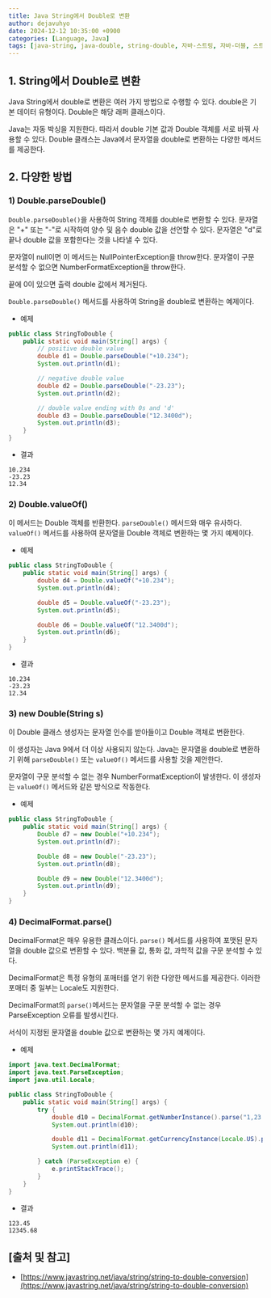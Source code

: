 ```yaml
---
title: Java String에서 Double로 변환
author: dejavuhyo
date: 2024-12-12 10:35:00 +0900
categories: [Language, Java]
tags: [java-string, java-double, string-double, 자바-스트링, 자바-더블, 스트링-더블]
---
```


## 1. String에서 Double로 변환
Java String에서 double로 변환은 여러 가지 방법으로 수행할 수 있다. double은 기본 데이터 유형이다. Double은 해당 래퍼 클래스이다.

Java는 자동 박싱을 지원한다. 따라서 double 기본 값과 Double 객체를 서로 바꿔 사용할 수 있다. Double 클래스는 Java에서 문자열을 double로 변환하는 다양한 메서드를 제공한다.

## 2. 다양한 방법

### 1) Double.parseDouble()
`Double.parseDouble()`을 사용하여 String 객체를 double로 변환할 수 있다. 문자열은 "+" 또는 "-"로 시작하여 양수 및 음수 double 값을 선언할 수 있다. 문자열은 "d"로 끝나 double 값을 포함한다는 것을 나타낼 수 있다.

문자열이 null이면 이 메서드는 NullPointerException을 throw한다. 문자열이 구문 분석할 수 없으면 NumberFormatException을 throw한다.

끝에 0이 있으면 출력 double 값에서 제거된다.

`Double.parseDouble()` 메서드를 사용하여 String을 double로 변환하는 예제이다.

* 예제

```java
public class StringToDouble {
    public static void main(String[] args) {
        // positive double value
        double d1 = Double.parseDouble("+10.234");
        System.out.println(d1);

        // negative double value
        double d2 = Double.parseDouble("-23.23");
        System.out.println(d2);

        // double value ending with 0s and 'd'
        double d3 = Double.parseDouble("12.3400d");
        System.out.println(d3);
    }
}
```

* 결과

```text
10.234
-23.23
12.34
```

### 2) Double.valueOf()
이 메서드는 Double 객체를 반환한다. `parseDouble()` 메서드와 매우 유사하다. `valueOf()` 메서드를 사용하여 문자열을 Double 객체로 변환하는 몇 가지 예제이다.

* 예제

```java
public class StringToDouble {
    public static void main(String[] args) {
        double d4 = Double.valueOf("+10.234");
        System.out.println(d4);

        double d5 = Double.valueOf("-23.23");
        System.out.println(d5);

        double d6 = Double.valueOf("12.3400d");
        System.out.println(d6);
    }
}
```

* 결과

```text
10.234
-23.23
12.34
```

### 3) new Double(String s)
이 Double 클래스 생성자는 문자열 인수를 받아들이고 Double 객체로 변환한다.

이 생성자는 Java 9에서 더 이상 사용되지 않는다. Java는 문자열을 double로 변환하기 위해 `parseDouble()` 또는 `valueOf()` 메서드를 사용할 것을 제안한다.

문자열이 구문 분석할 수 없는 경우 NumberFormatException이 발생한다. 이 생성자는 `valueOf()` 메서드와 같은 방식으로 작동한다.

* 예제

```java
public class StringToDouble {
    public static void main(String[] args) {
        Double d7 = new Double("+10.234");
        System.out.println(d7);

        Double d8 = new Double("-23.23");
        System.out.println(d8);

        Double d9 = new Double("12.3400d");
        System.out.println(d9);
    }
}
```

### 4) DecimalFormat.parse()
DecimalFormat은 매우 유용한 클래스이다. `parse()` 메서드를 사용하여 포맷된 문자열을 double 값으로 변환할 수 있다. 백분율 값, 통화 값, 과학적 값을 구문 분석할 수 있다.

DecimalFormat은 특정 유형의 포매터를 얻기 위한 다양한 메서드를 제공한다. 이러한 포매터 중 일부는 Locale도 지원한다.

DecimalFormat의 `parse()`메서드는 문자열을 구문 분석할 수 없는 경우 ParseException 오류를 발생시킨다.

서식이 지정된 문자열을 double 값으로 변환하는 몇 가지 예제이다.

* 예제

```java
import java.text.DecimalFormat;
import java.text.ParseException;
import java.util.Locale;

public class StringToDouble {
    public static void main(String[] args) {
        try {
            double d10 = DecimalFormat.getNumberInstance().parse("1,23.45d").doubleValue();
            System.out.println(d10);

            double d11 = DecimalFormat.getCurrencyInstance(Locale.US).parse("$12,345.68").doubleValue();
            System.out.println(d11);

        } catch (ParseException e) {
            e.printStackTrace();
        }
    }
}
```

* 결과

```text
123.45
12345.68
```

## [출처 및 참고]
* [https://www.javastring.net/java/string/string-to-double-conversion](https://www.javastring.net/java/string/string-to-double-conversion)

